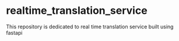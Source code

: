 # realtime_translation_service
This repository is dedicated to real time translation service built using fastapi

